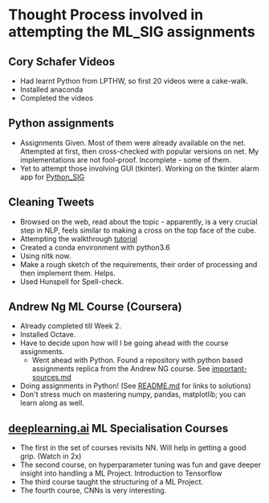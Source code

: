 # Thought Process involved in attempting the ML_SIG assignments


## Cory Schafer Videos
* Had learnt Python from LPTHW, so first 20 videos were a cake-walk.
* Installed anaconda
* Completed the videos

## Python assignments
* Assignments Given. Most of them were already available on the net. Attempted at first, then cross-checked with popular versions on  net. My implementations are not fool-proof. Incomplete - some of them.
* Yet to attempt those involving GUI (tkinter). Working on the tkinter alarm app for [Python_SIG](https://github.com/siddhantkhandelwal/Python-Scripts)

## Cleaning Tweets
* Browsed on the web, read about the topic - apparently, is a very crucial step in NLP, feels similar to making a cross on the top face of the cube.
* Attempting the walkthrough [tutorial](https://machinelearningmastery.com/clean-text-machine-learning-python/)
* Created a conda environment with python3.6
* Using nltk now.
* Make a rough sketch of the requirements, their order of processing and then implement them. Helps.
* Used Hunspell for Spell-check.

## Andrew Ng ML Course (Coursera)
* Already completed till Week 2.
* Installed Octave.
* Have to decide upon how will I be going ahead with the course assignments.
  * Went ahead with Python. Found a repository with python based assignments replica from the Andrew NG course. See [important-sources.md](https://github.com/siddhantkhandelwal/ML_SIG/blob/master/important-sources.md)
* Doing assignments in Python! (See [README.md](https://github.com/siddhantkhandelwal/ML_SIG/blob/master/README.md) for links to solutions)
* Don't stress much on mastering numpy, pandas, matplotlib; you can learn along as well.

## [deeplearning.ai](https://www.deeplearning.ai/) ML Specialisation Courses
* The first in the set of courses revisits NN. Will help in getting a good grip. (Watch in 2x)
* The second course, on hyperparameter tuning was fun and gave deeper insight into handling a ML Project. Introduction to Tensorflow
* The third course taught the structuring of a ML Project.
* The fourth course, CNNs is very interesting.
